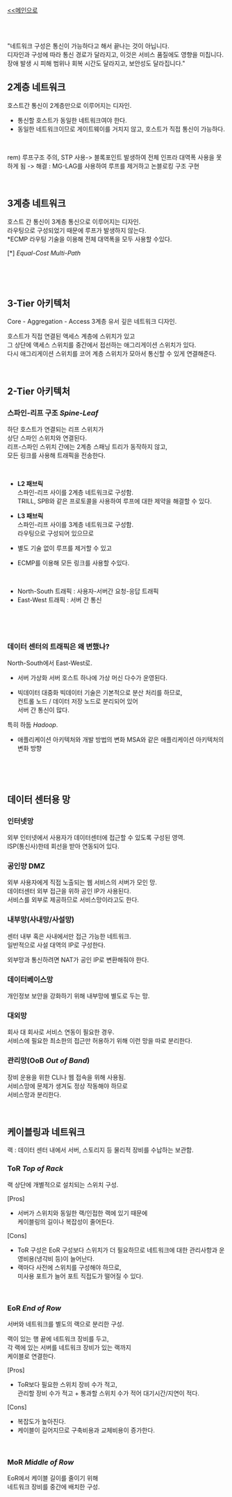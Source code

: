 [<<메인으로](https://github.com/AtomicLiquors/Network_Wiki_Chb)

&nbsp;  
&nbsp;  

"네트워크 구성은 통신이 가능하다고 해서 끝나는 것이 아닙니다.  
디자인과 구성에 따라 통신 경로가 달라지고, 이것은 서비스 품질에도 영향을 미칩니다.  
장애 발생 시 피해 범위나 회복 시간도 달라지고, 보안성도 달라집니다."

## **2계층 네트워크**
호스트간 통신이 2계층만으로 이루어지는 디자인.  
- 통신할 호스트가 동일한 네트워크여야 한다. 
- 동일한 네트워크이므로 게이트웨이를 거치지 않고, 호스트가 직접 통신이 가능하다.  

 
&nbsp;
 


rem) 루프구조 주의, 
STP 사용-> 블록포인트 발생하여 전체 인프라 대역폭 사용을 못하게 됨
-> 해결 : MG-LAG를 사용하여 루프를 제거하고 논블로킹 구조 구현


 
&nbsp;
 
## **3계층 네트워크**
호스트 간 통신이 3계층 통신으로 이루어지는 디자인.  
라우팅으로 구성되었기 때문에 루프가 발생하지 않는다.  
*ECMP 라우팅 기술을 이용해 전체 대역폭을 모두 사용할 수있다. 

[*] *Equal-Cost Multi-Path*
 
&nbsp;
 

 
&nbsp;
 


## **3-Tier 아키텍처**
Core - Aggregation - Access 3계층
유서 깊은 네트워크 디자인.  

호스트가 직접 연결된 액세스 계층에 스위치가 있고  
그 상단에 액세스 스위치를 중간에서 접선하는 애그리게이션 스위치가 있다.  
다시 애그리게이션 스위치를 코어 계층 스위치가 모아서 통신할 수 있게 연결해준다.  

 
&nbsp;


## **2-Tier 아키텍처**
### **스파인-리프 구조** *Spine-Leaf*
하단 호스트가 연결되는 리프 스위치가  
상단 스파인 스위치와 연결된다.  
리프-스파인 스위치 간에는 2계층 스패닝 트리가 동작하지 않고,  
모든 링크를 사용해 트래픽을 전송한다.  

 
&nbsp;

- **L2 패브릭**  
스파인-리프 사이를 2계층 네트워크로 구성함.  
TRILL, SPB와 같은 프로토콜을 사용하여 루프에 대한 제약을 해결할 수 있다.  

- **L3 패브릭**  
스파인-리프 사이를 3계층 네트워크로 구성함.  
라우팅으로 구성되어 있으므로 
- 별도 기술 없이 루프를 제거할 수 있고 
- ECMP를 이용해 모든 링크를 사용할 수있다. 
 
&nbsp;
 


- North-South 트래픽 : 사용자-서버간 요청-응답 트래픽
- East-West 트래픽 : 서버 간 통신
 
&nbsp;
 
&nbsp;
 
### **데이터 센터의 트래픽은 왜 변했나?**
North-South에서 East-West로.  

- 서버 가상화
서버 호스트 하나에 가상 머신 다수가 운영된다.  


- 빅데이터 대중화
빅데이터 기술은 기본적으로 분산 처리를 하므로,  
컨트롤 노드 / 데이터 저장 노드로 분리되어 있어  
서버 간 통신이 많다.  

특히 하둡 *Hadoop*.

- 애플리케이션 아키텍처와 개발 방법의 변화
MSA와 같은 애플리케이션 아키텍처의 변화 방향  


 
&nbsp;
 
 
&nbsp;
 
## **데이터 센터용 망**
### **인터넷망**
외부 인터넷에서 사용자가 데이터센터에 접근할 수 있도록 구성된 영역.  
ISP(통신사)한테 회선을 받아 연동되어 있다.  


### **공인망 DMZ**
외부 사용자에게 직접 노출되는 웹 서비스의 서버가 모인 망.  
데이터센터 외부 접근을 위하 공인 IP가 사용된다.  
서비스를 외부로 제공하므로 서비스망이라고도 한다.  


### **내부망(사내망/사설망)**
센터 내부 혹은 사내에서만 접근 가능한 네트워크.  
일반적으로 사설 대역의 IP로 구성한다.  

외부망과 통신하려면 NAT가 공인 IP로 변환해줘야 한다. 

### **데이터베이스망**
개인정보 보안을 강화하기 위해 내부망에 별도로 두는 망.

### **대외망**
회사 대 회사로 서비스 연동이 필요한 경우.  
서비스에 필요한 최소한의 접근만 허용하기 위해 이런 망을 따로 분리한다.

### **관리망(OoB *Out of Band*)**
장비 운용을 위한 CLI나 웹 접속을 위해 사용됨.  
서비스망에 문제가 생겨도 정상 작동해야 하므로  
서비스망과 분리한다.  

 
&nbsp;
 

## **케이블링과 네트워크**
랙 : 데이터 센터 내에서 서버, 스토리지 등 물리적 장비를 수납하는 보관함.  

### **ToR** *Top of Rack*
랙 상단에 개별적으로 설치되는 스위치 구성.  

[Pros] 
- 서버가 스위치와 동일한 랙/인접한 랙에 있기 때문에  
케이블링의 길이나 복잡성이 줄어든다.  

[Cons] 
- ToR 구성은 EoR 구성보다 스위치가 더 필요하므로 
네트워크에 대한 관리사항과 운영비용(냉각비 등)이 늘어난다.  
- 랙마다 사전에 스위치를 구성해야 하므로,  
미사용 포트가 늘어 포트 직접도가 떨어질 수 있다.

  
 &nbsp;
  
 


### **EoR** *End of **Row***
서버와 네트워크를 별도의 랙으로 분리한 구성.  

랙이 있는 행 끝에 네트워크 장비를 두고,  
각 랙에 있는 서버를 네트워크 장비가 있는 랙까지  
케이블로 연결한다.  

[Pros] 
- ToR보다 필요한 스위치 장비 수가 적고,  
관리할 장비 수가 적고 + 통과할 스위치 수가 적어 대기시간/지연이 적다.


[Cons] 
- 복잡도가 높아진다. 
- 케이블이 길어지므로 구축비용과 교체비용이 증가한다. 


 &nbsp;
  
 

### **MoR** *Middle of Row*
EoR에서 케이블 길이를 줄이기 위해  
네트워크 장비를 중간에 배치한 구성.  









